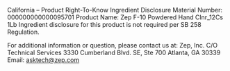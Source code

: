  
 
 
California – Product Right-To-Know Ingredient Disclosure 
Material Number: 000000000000095701 
Product Name: Zep F-10 Powdered Hand Clnr_12Cs 1Lb 
Ingredient disclosure for this product is not required per SB 258 Regulation. 
 
For additional information or question, please contact us at: 
Zep, Inc. 
C/O Technical Services 
3330 Cumberland Blvd. SE, Ste 700 
Atlanta, GA 30339 
Email: asktech@zep.com 
 
 
 
 
